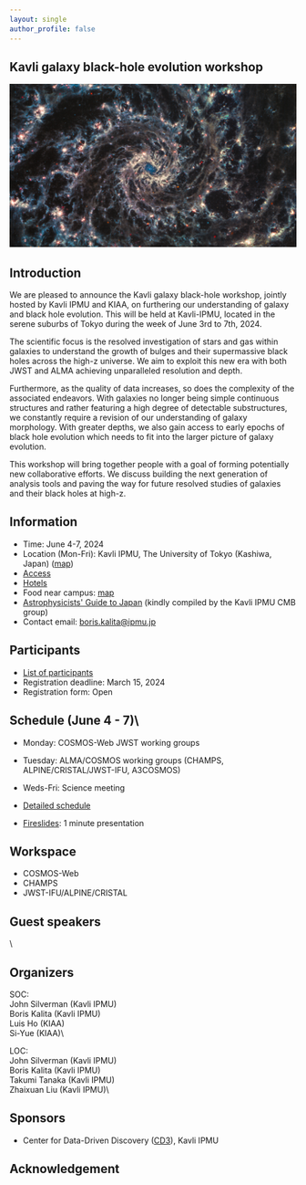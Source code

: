 ```yaml
---
layout: single
author_profile: false
---
```

## Kavli galaxy black-hole evolution workshop 
![cosmos](/_images/sPsQiC4eFn5bZxMVqs6dLW.jpg)

## Introduction
We are pleased to announce the Kavli galaxy black-hole workshop, jointly hosted by Kavli IPMU and KIAA, on furthering our understanding of galaxy and black hole evolution. This will be held at Kavli-IPMU, located in the serene suburbs of Tokyo during the week of June 3rd to 7th, 2024. 


The scientific focus is the resolved investigation of stars and gas within galaxies to understand the growth of bulges and their supermassive black holes across the high-z universe. We aim to exploit this new era with both JWST and ALMA achieving unparalleled resolution and depth.


Furthermore,  as the quality of data increases, so does the complexity of the associated endeavors. With galaxies no longer being simple continuous structures and rather featuring a high degree of detectable substructures, we constantly require a revision of our understanding of galaxy morphology. With greater depths, we also gain access to early epochs of black hole evolution which needs to fit into the larger picture of galaxy evolution. 


This workshop will bring together people with a goal of forming potentially new collaborative efforts. We discuss building the next generation of analysis tools and paving the way for future resolved studies of galaxies and their black holes at high-z.   

## Information
* Time: June 4-7, 2024
* Location (Mon-Fri): Kavli IPMU, The University of Tokyo (Kashiwa, Japan) ([map](https://maps.app.goo.gl/YzgzK9UrQ55sL89x8))
* [Access](https://www.ipmu.jp/visitors/access-ipmu)
* [Hotels](https://www.ipmu.jp/visitors/accommodation)
* Food near campus: [map](https://www.google.com/maps/d/u/1/edit?mid=19vATYu2h1a6U74yt53fsnK7XeO5x6pY&usp=sharing)
* [Astrophysicists' Guide to Japan](https://sites.google.com/view/ipmucmb/discover-japan) (kindly compiled by the Kavli IPMU CMB group)
* Contact email: boris.kalita@ipmu.jp
## Participants
* [List of participants](https://docs.google.com/spreadsheets/d/e/2PACX-1vRSrzz3KVijHet4UbIL9uaa4MYSRCxV2tTMdqzviCOb0jJtmaXJtzJvrWF5bdtEEenrQXzmra2YQ401/pubhtml?gid=1689797346&single=true)
* Registration deadline: March 15, 2024
* Registration form: Open
## Schedule (June 4 - 7)\\
* Monday:    COSMOS-Web JWST working groups
* Tuesday:   ALMA/COSMOS working groups (CHAMPS, ALPINE/CRISTAL/JWST-IFU, A3COSMOS)
* Weds-Fri:  Science meeting

* [Detailed schedule](https://docs.google.com/spreadsheets/d/e/2PACX-1vRSrzz3KVijHet4UbIL9uaa4MYSRCxV2tTMdqzviCOb0jJtmaXJtzJvrWF5bdtEEenrQXzmra2YQ401/pubhtml?gid=1995226109&single=true)
* [Fireslides](https://docs.google.com/spreadsheets/d/e/2PACX-1vRSrzz3KVijHet4UbIL9uaa4MYSRCxV2tTMdqzviCOb0jJtmaXJtzJvrWF5bdtEEenrQXzmra2YQ401/pubhtml?gid=680479747&single=true): 1 minute presentation

## Workspace
* COSMOS-Web
* CHAMPS
* JWST-IFU/ALPINE/CRISTAL

## Guest speakers
\


## Organizers
SOC:\
John Silverman (Kavli IPMU)\
Boris Kalita (Kavli IPMU)\
Luis Ho (KIAA)\
Si-Yue (KIAA)\

LOC:\
John Silverman (Kavli IPMU)\
Boris Kalita (Kavli IPMU)\
Takumi Tanaka (Kavli IPMU)\
Zhaixuan Liu (Kavli IPMU)\
## Sponsors
* Center for Data-Driven Discovery ([CD3](https://cd3.ipmu.jp/)), Kavli IPMU

## Acknowledgement
